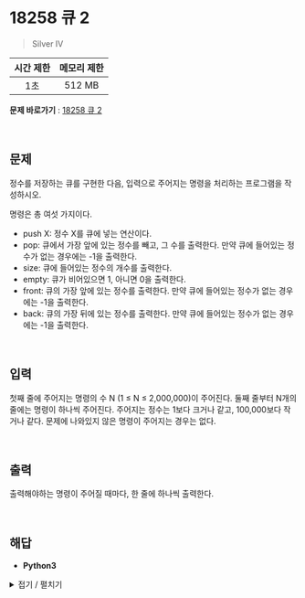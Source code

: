 # 18258 큐 2
> Silver IV

|시간 제한|메모리 제한|
|:---:|:---:|
|1초|512 MB|

**문제 바로가기** : [18258 큐 2](https://www.acmicpc.net/problem/18258 "18258 큐 2")

</br>

## 문제
정수를 저장하는 큐를 구현한 다음, 입력으로 주어지는 명령을 처리하는 프로그램을 작성하시오.

명령은 총 여섯 가지이다.

- push X: 정수 X를 큐에 넣는 연산이다.
- pop: 큐에서 가장 앞에 있는 정수를 빼고, 그 수를 출력한다. 만약 큐에 들어있는 정수가 없는 경우에는 -1을 출력한다.
- size: 큐에 들어있는 정수의 개수를 출력한다.
- empty: 큐가 비어있으면 1, 아니면 0을 출력한다.
- front: 큐의 가장 앞에 있는 정수를 출력한다. 만약 큐에 들어있는 정수가 없는 경우에는 -1을 출력한다.
- back: 큐의 가장 뒤에 있는 정수를 출력한다. 만약 큐에 들어있는 정수가 없는 경우에는 -1을 출력한다.

</br>

## 입력
첫째 줄에 주어지는 명령의 수 N (1 ≤ N ≤ 2,000,000)이 주어진다. 둘째 줄부터 N개의 줄에는 명령이 하나씩 주어진다. 주어지는 정수는 1보다 크거나 같고, 100,000보다 작거나 같다. 문제에 나와있지 않은 명령이 주어지는 경우는 없다.

</br>

## 출력
출력해야하는 명령이 주어질 때마다, 한 줄에 하나씩 출력한다.

</br>

## 해답
- **Python3**
<details>
<summary>접기 / 펼치기</summary>
<div markdown="1">

```py
import sys
import queue
loops = int(sys.stdin.readline())
q = queue.Queue()

for _ in range(loops):
    cmd = sys.stdin.readline().rstrip()
    if cmd == "pop":
        print(-1 if q.empty() else q.get())
    elif cmd == "size":
        print(q.qsize())
    elif cmd == "empty":
        print(int(q.empty()))
    elif cmd == "front":
        print(-1 if q.empty() else q.queue[0])
    elif cmd == "back":
        print(-1 if q.empty() else q.queue[-1])
    else:
        q.put(cmd[5:])
```

</div>
</details>